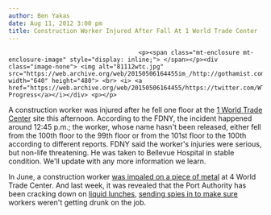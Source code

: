 ```yaml
---
author: Ben Yakas
date: Aug 11, 2012 3:00 pm
title: Construction Worker Injured After Fall At 1 World Trade Center
---
```


	
										<p><span class="mt-enclosure mt-enclosure-image" style="display: inline;"> </span></p><div class="image-none"> <img alt="81112wtc.jpg" src="https://web.archive.org/web/20150506164455im_/http://gothamist.com/attachments/byakas/81112wtc.jpg" width="640" height="480"> <br> <i> <a href="https://web.archive.org/web/20150506164455/https://twitter.com/WTCProgress/status/225337487525027840">WTC Progress</a></i></div> <p></p>

<p>A construction worker was injured after he fell one floor at the <a href="https://web.archive.org/web/20150506164455/http://gothamist.com/tags/oneworldtradecenter">1 World Trade Center</a> site this afternoon. According to the FDNY, the incident happened around 12:45 p.m.; the worker, whose name hasn&apos;t been released, either fell from the 100th floor to the 99th floor or from the 101st floor to the 100th according to different reports. FDNY said the worker&apos;s injuries were serious, but non-life threatening. He was taken to Bellevue Hospital in stable condition. We&apos;ll update with any more information we learn.</p>

<p>In June, a construction worker <a href="https://web.archive.org/web/20150506164455/http://gothamist.com/2012/06/26/construction_worker_impaled_at_4_wo.php">was impaled on a piece of metal</a> at 4 World Trade Center. And last week, it was revealed that the Port Authority has been cracking down on <a href="https://web.archive.org/web/20150506164455/http://gothamist.com/2012/07/28/wtc_construction_workers_are_still_1.php">liquid lunches</a>, <a href="https://web.archive.org/web/20150506164455/http://gothamist.com/2012/08/06/pa_sends_spies_to_bars_to_catch_dri.php">sending spies in to make sure</a> workers weren&apos;t getting drunk on the job.</p>					
										
									
				
